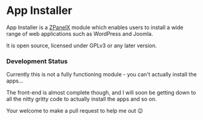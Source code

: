 App Installer
=============

App Installer is a [ZPanelX](http://www.zpanelcp.com/) module which enables users to install a wide range of web applications such as WordPress and Joomla.

It is open source, licensed under GPLv3 or any later version.

### Development Status

Currently this is not a fully functioning module - you can't actually install the apps...

The front-end is almost complete though, and I will soon be getting down to all the nitty gritty code to actually install the apps and so on.

Your welcome to make a pull request to help me out :wink:
